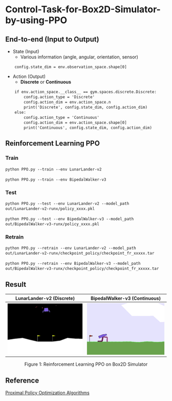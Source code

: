 # Control-Task-for-Box2D-Simulator-by-using-PPO

## End-to-end (Input to Output)
- State (Input)  
  - Various information (angle, angular, orientation, sensor)   
```
    config.state_dim = env.observation_space.shape[0]
```

- Action (Output)  
  - **Discrete** or **Continuous**   
```
    if env.action_space.__class__ == gym.spaces.discrete.Discrete:
        config.action_type = 'Discrete'
        config.action_dim = env.action_space.n
        print('Discrete', config.state_dim, config.action_dim)
    else:
        config.action_type = 'Continuous'
        config.action_dim = env.action_space.shape[0]
        print('Continuous', config.state_dim, config.action_dim)
```

## Reinforcement Learning PPO
### Train
```
python PPO.py --train --env LunarLander-v2

python PPO.py --train --env BipedalWalker-v3
```

### Test
```
python PPO.py --test --env LunarLander-v2 --model_path out/LunarLander-v2-runx/policy_xxxx.pkl

python PPO.py --test --env BipedalWalker-v3 --model_path out/BipedalWalker-v3-runx/policy_xxxx.pkl
```

### Retrain
```
python PPO.py --retrain --env LunarLander-v2 --model_path out/LunarLander-v2-runx/checkpoint_policy/checkpoint_fr_xxxxx.tar

python PPO.py --retrain --env BipedalWalker-v3 --model_path out/BipedalWalker-v3-runx/checkpoint_policy/checkpoint_fr_xxxxx.tar
```

## Result

LunarLander-v2 (Discrete)      | BipedalWalker-v3 (Continuous)
:-----------------------------:|:-----------------------------:
![](/README/LunarLander-v2.gif) |  ![](/README/BipedalWalker-v3.gif)
<p align="center">
  Figure 1: Reinforcement Learning PPO on Box2D Simulator
</p>

## Reference
[Proximal Policy Optimization Algorithms](https://arxiv.org/abs/1707.06347)  